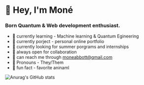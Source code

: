 # 👋 Hey, I'm Moné

### Born Quantum & Web development enthusiast.

 - 🔦 currently learning - Machine learning & Quantum Egineering  
 - 🔭 currently porject - personal online portfolio 
 - 🌋 currently looking for summer porgrams and internships 
 - 👀 always open for collaboration 
 - 💬 can reach me through moneabbott@gmail.com 
 - 📢 Pronouns - They/Them
 - 🌱 fun fact - favorite aninaml




![Anurag's GitHub stats](https://github-readme-stats.vercel.app/api?username=eiiscue&show_icons=true&theme=graywhite)




<!--
- Helloo! I'm Moné
-  🏳️‍🌈 She/Her 
- I'm a STEM Highschool Sohpmore in Stafford, Va
- Intrest are | Climate scinece | Particle Physics | Abstract Algebra | Calculus | Quantum Computing & Coding | Cats | Cliamte Justice | Robotics  
- Favorites + Hobbies are | Matcha tea | Baking & Cooking | Reading | Gardening | Bird Watching | Film + Photogrpahy 
- Were to find me | Twitter - Eiiscue | Tumblr - Eiiscue | Pintrest - Eiiscue |
-  Specailties | Python | Html + Css | UI Ux design | Quantum Coding | Swift 
- Other Info | Founder of Caeli Collective 
-->
